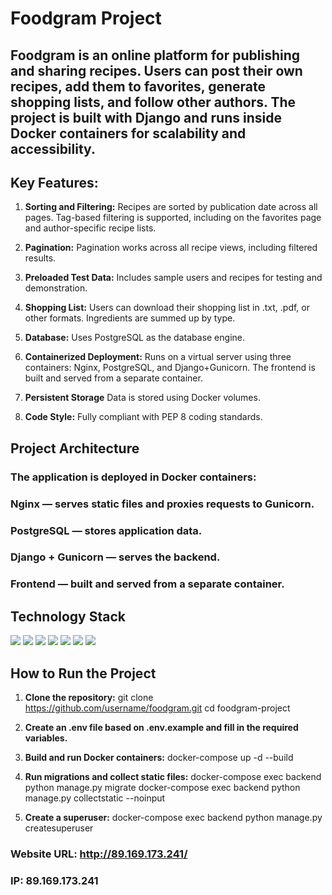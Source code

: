 # Foodgram Project

## Foodgram is an online platform for publishing and sharing recipes. Users can post their own recipes, add them to favorites, generate shopping lists, and follow other authors. The project is built with Django and runs inside Docker containers for scalability and accessibility.

## Key Features:

1. **Sorting and Filtering:**
    Recipes are sorted by publication date across all pages. Tag-based filtering is supported, including on the favorites page and author-specific recipe lists.

2. **Pagination:** 
    Pagination works across all recipe views, including filtered results.

3. **Preloaded Test Data:** 
    Includes sample users and recipes for testing and demonstration.

4. **Shopping List:**
    Users can download their shopping list in .txt, .pdf, or other formats. Ingredients are summed up by type.

5. **Database:** 
    Uses PostgreSQL as the database engine.

6. **Containerized Deployment:** 
    Runs on a virtual server using three containers: Nginx, PostgreSQL, and Django+Gunicorn. The frontend is built and served from a separate container.

7. **Persistent Storage** 
    Data is stored using Docker volumes.

8. **Code Style:**
    Fully compliant with PEP 8 coding standards.

## Project Architecture

### The application is deployed in Docker containers:

### Nginx — serves static files and proxies requests to Gunicorn.

### PostgreSQL — stores application data.

### Django + Gunicorn — serves the backend.

### Frontend — built and served from a separate container.


## Technology Stack

<img src="https://img.shields.io/badge/Python-3670A0?style=for-the-badge&logo=python&logoColor=white"/>

<img src="https://img.shields.io/badge/Django-092E20?style=for-the-badge&logo=django&logoColor=white"/>

<img src="https://img.shields.io/badge/Gunicorn-2496ED?style=for-the-badge&logo=gunicorn&logoColor=white"/>

<img src="https://img.shields.io/badge/Nginx-009639?style=for-the-badge&logo=nginx&logoColor=white"/>

<img src="https://img.shields.io/badge/Docker-2496ED?style=for-the-badge&logo=docker&logoColor=white"/>

<img src="https://img.shields.io/badge/Djoser-2496ED?style=for-the-badge&logo=djoser&logoColor=white"/>

<img src="https://img.shields.io/badge/Django%20REST%20Framework-00796D?style=for-the-badge&logo=django&logoColor=white"/>

## How to Run the Project

1. **Clone the repository:**
    git clone https://github.com/username/foodgram.git
    cd foodgram-project

2. **Create an .env file based on .env.example and fill in the required variables.**

3. **Build and run Docker containers:**
    docker-compose up -d --build

4. **Run migrations and collect static files:**
    docker-compose exec backend python manage.py migrate
    docker-compose exec backend python manage.py collectstatic --noinput

5. **Create a superuser:**
    docker-compose exec backend python manage.py createsuperuser

### Website URL: http://89.169.173.241/
### IP: 89.169.173.241
